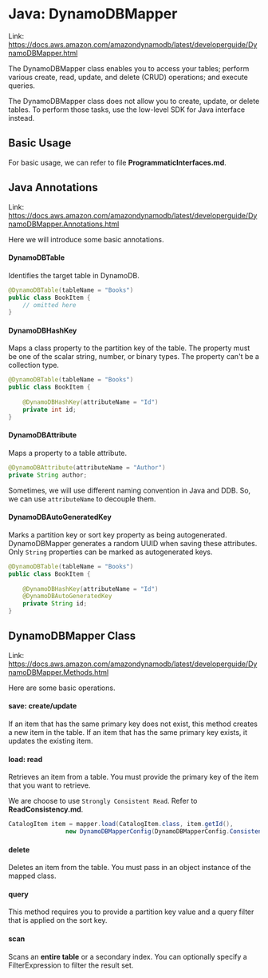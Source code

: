 # Java: DynamoDBMapper
Link: https://docs.aws.amazon.com/amazondynamodb/latest/developerguide/DynamoDBMapper.html

The DynamoDBMapper class enables you to access your tables; 
perform various create, read, update, and delete (CRUD) operations; 
and execute queries.

The DynamoDBMapper class does not allow you to create, update, or delete tables.
To perform those tasks, use the low-level SDK for Java interface instead.

## Basic Usage
For basic usage, we can refer to file **ProgrammaticInterfaces.md**.

## Java Annotations
Link: https://docs.aws.amazon.com/amazondynamodb/latest/developerguide/DynamoDBMapper.Annotations.html

Here we will introduce some basic annotations.

#### DynamoDBTable
Identifies the target table in DynamoDB.

```java
@DynamoDBTable(tableName = "Books")
public class BookItem {
    // omitted here
}
```

#### DynamoDBHashKey
Maps a class property to the partition key of the table. 
The property must be one of the scalar string, number, or binary types. The property can't be a collection type.

```java
@DynamoDBTable(tableName = "Books")
public class BookItem {
    
    @DynamoDBHashKey(attributeName = "Id")
    private int id;
}
```

#### DynamoDBAttribute
Maps a property to a table attribute. 

```java
@DynamoDBAttribute(attributeName = "Author")
private String author;
```

Sometimes, we will use different naming convention in Java and DDB. So, we can use `attributeName` to decouple them.

#### DynamoDBAutoGeneratedKey
Marks a partition key or sort key property as being autogenerated. 
DynamoDBMapper generates a random UUID when saving these attributes. 
Only `String` properties can be marked as autogenerated keys.

```java
@DynamoDBTable(tableName = "Books")
public class BookItem {
    
    @DynamoDBHashKey(attributeName = "Id")
    @DynamoDBAutoGeneratedKey
    private String id;
}
```

## DynamoDBMapper Class
Link: https://docs.aws.amazon.com/amazondynamodb/latest/developerguide/DynamoDBMapper.Methods.html

Here are some basic operations.

#### save: create/update
If an item that has the same primary key does not exist, this method creates a new item in the table. 
If an item that has the same primary key exists, it updates the existing item. 

#### load: read
Retrieves an item from a table. You must provide the primary key of the item that you want to retrieve.

We are choose to use `Strongly Consistent Read`. Refer to **ReadConsistency.md**.

```java
CatalogItem item = mapper.load(CatalogItem.class, item.getId(), 
                new DynamoDBMapperConfig(DynamoDBMapperConfig.ConsistentReads.CONSISTENT)); 
```

#### delete
Deletes an item from the table. You must pass in an object instance of the mapped class.

#### query
This method requires you to provide a partition key value and a query filter that is applied on the sort key.

#### scan
Scans an **entire table** or a secondary index. You can optionally specify a FilterExpression to filter the result set.
